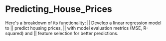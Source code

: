 # Predicting_House_Prices
Here's a breakdown of its functionality:
|| Develop a linear regression model to || predict housing prices, || with model evaluation metrics (MSE, R-squared) and || feature selection for better predictions.

